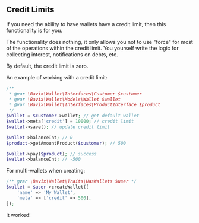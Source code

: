 ## Credit Limits

If you need the ability to have wallets have a credit limit, then this functionality is for you.

The functionality does nothing, it only allows you not to use "force" for most of the operations within the credit limit. You yourself write the logic for collecting interest, notifications on debts, etc.

By default, the credit limit is zero.

An example of working with a credit limit:
```php
/**
 * @var \Bavix\Wallet\Interfaces\Customer $customer
 * @var \Bavix\Wallet\Models\Wallet $wallet
 * @var \Bavix\Wallet\Interfaces\ProductInterface $product
 */
$wallet = $customer->wallet; // get default wallet
$wallet->meta['credit'] = 10000; // credit limit
$wallet->save(); // update credit limit

$wallet->balanceInt; // 0
$product->getAmountProduct($customer); // 500

$wallet->pay($product); // success
$wallet->balanceInt; // -500
```

For multi-wallets when creating:
```php
/** @var \Bavix\Wallet\Traits\HasWallets $user */
$wallet = $user->createWallet([
    'name' => 'My Wallet',
    'meta' => ['credit' => 500],
]);
```

It worked! 
